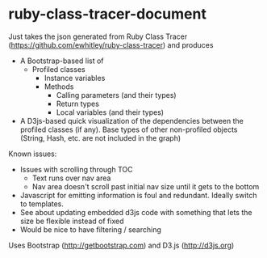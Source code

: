 # ruby-class-tracer-document


Just takes the json generated from Ruby Class Tracer (https://github.com/ewhitley/ruby-class-tracer) and produces

* A Bootstrap-based list of 
    * Profiled classes
        * Instance variables
        * Methods
            * Calling parameters (and their types)
            * Return types
            * Local variables (and their types)
* A D3js-based quick visualization of the dependencies between the profiled classes (if any).  Base types of other non-profiled objects (String, Hash, etc. are not included in the graph)


Known issues:

* Issues with scrolling through TOC
    * Text runs over nav area
    * Nav area doesn't scroll past initial nav size until it gets to the bottom
* Javascript for emitting information is foul and redundant. Ideally switch to templates.
* See about updating embedded d3js code with something that lets the size be flexible instead of fixed
* Would be nice to have filtering / searching


Uses Bootstrap (http://getbootstrap.com) and D3.js (http://d3js.org)




